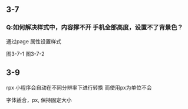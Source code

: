 ## 3-7 

### Q:如何解决样式中，内容撑不开 手机全部高度，设置不了背景色？

通过page 属性设置样式


图3-7-1
图3-7-2

## 3-9

rpx 小程序会自动在不同分辨率下进行转换
而使用px为单位不会


字体适合，px, 保持固定大小
